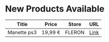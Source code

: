 # New Products Available

| Title | Price | Store | URL |
|---|---|---|---|
| Manette ps3 | 19,99 € | FLERON | [Link](https://www.cashconverters.be/fr/accessoires-jeux-video/841863-manette-ps3.html) |
